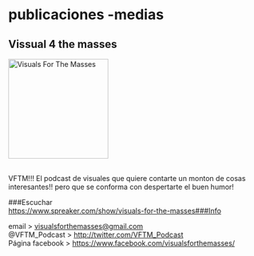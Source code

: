 # publicaciones -medias

## Vissual 4 the masses<br>
<img id="usr_img" alt="Visuals For The Masses" src="https://d3wo5wojvuv7l.cloudfront.net/t_square_limited_320/images.spreaker.com/original/132ff34bfe028b0777cb67c05db94b1f.jpg" width="200" height="200">
<br><br>

VFTM!!! El podcast de visuales que quiere contarte un monton de cosas interesantes!! pero que se conforma con despertarte el buen humor!

###Escuchar   
   https://www.spreaker.com/show/visuals-for-the-masses###Info

   email > visualsforthemasses@gmail.com<br>
   @VFTM_Podcast > http://twitter.com/VFTM_Podcast
  <br>Página facebook > https://www.facebook.com/visualsforthemasses/

